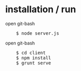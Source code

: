 # installation / run

<p>open git-bash<br>
<pre>
    $ node server.js
</pre>

<p>open git-bash<br>
<pre>
    $ cd client
    $ npm install
    $ grunt serve
</pre>